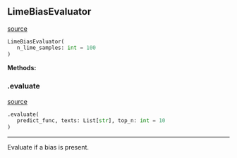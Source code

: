 #


## LimeBiasEvaluator
[source](https://github.com/biaslyze-dev/biaslyze/blob/main/biaslyze/evaluators.py/#L11)
```python 
LimeBiasEvaluator(
   n_lime_samples: int = 100
)
```




**Methods:**


### .evaluate
[source](https://github.com/biaslyze-dev/biaslyze/blob/main/biaslyze/evaluators.py/#L16)
```python
.evaluate(
   predict_func, texts: List[str], top_n: int = 10
)
```

---
Evaluate if a bias is present.
